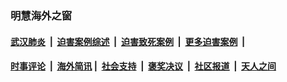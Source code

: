 
### 明慧海外之窗

####  [武汉肺炎](indexes/365.md?t=06200401) &nbsp;|&nbsp;  [迫害案例综述](indexes/328.md?t=06200401) &nbsp;|&nbsp; [迫害致死案例](indexes/277.md?t=06200401)  &nbsp;|&nbsp; [更多迫害案例](indexes/81.md?t=06200401)  &nbsp;|&nbsp; 
####  [时事评论](indexes/19.md?t=06200401) &nbsp;|&nbsp; [海外简讯](indexes/245.md?t=06200401)&nbsp;|&nbsp;  [社会支持](indexes/140.md?t=06200401) &nbsp;|&nbsp; [褒奖决议](indexes/282.md?t=06200401) &nbsp;|&nbsp; [社区报道](indexes/91.md?t=06200401)  &nbsp;|&nbsp; [天人之间](indexes/78.md?t=06200401) 

